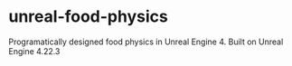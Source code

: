 # unreal-food-physics
Programatically designed food physics in Unreal Engine 4. Built on Unreal Engine 4.22.3
